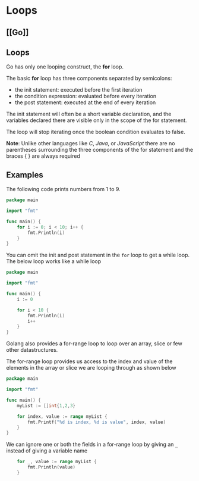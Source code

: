 # Loops
[[Go]]
---

## Loops

Go has only one looping construct, the **for** loop.

The basic **for** loop has three components separated by semicolons:

-   the init statement: executed before the first iteration
-   the condition expression: evaluated before every iteration
-   the post statement: executed at the end of every iteration

The init statement will often be a short variable declaration, and the variables declared there are visible only in the scope of the for statement.

The loop will stop iterating once the boolean condition evaluates to false.

**Note**: Unlike other languages like _C_, _Java_, or _JavaScript_ there are no parentheses surrounding the three components of the for statement and the braces { } are always required

## Examples

The following code prints numbers from 1 to 9.

```go
package main

import "fmt"

func main() {
    for i := 0; i < 10; i++ {
        fmt.Println(i)
    }
}
```

You can omit the init and post statement in the `for` loop to get a while loop. The below loop works like a while loop

```go
package main

import "fmt"

func main() {
    i := 0

    for i < 10 {
        fmt.Println(i)
        i++
    }
}
```

Golang also provides a for-range loop to loop over an array, slice or few other datastructures.

The for-range loop provides us access to the index and value of the elements in the array or slice we are looping through as shown below

```go
package main

import "fmt"

func main() {
    myList := []int{1,2,3}

    for index, value := range myList {
        fmt.Printf("%d is index, %d is value", index, value)
    }
}
```

We can ignore one or both the fields in a for-range loop by giving an `_` instead of giving a variable name

```go
    for _, value := range myList {
        fmt.Println(value)
    }
```